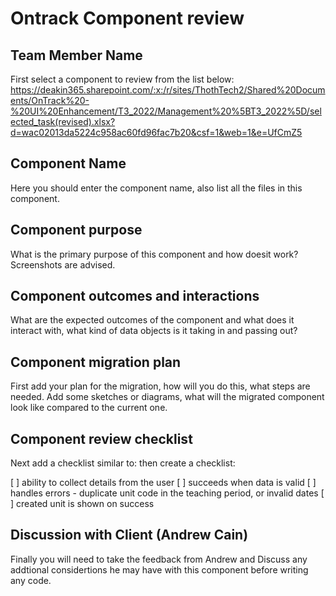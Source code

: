 # Ontrack Component review

## Team Member Name

First select a component to review from the list below:
<https://deakin365.sharepoint.com/:x:/r/sites/ThothTech2/Shared%20Documents/OnTrack%20-%20UI%20Enhancement/T3_2022/Management%20%5BT3_2022%5D/selected_task(revised).xlsx?d=wac02013da5224c958ac60fd96fac7b20&csf=1&web=1&e=UfCmZ5>

## Component Name

Here you should enter the component name, also list all the files in this component.

## Component purpose

What is the primary purpose of this component and how doesit work? Screenshots are advised.

## Component outcomes and interactions

What are the expected outcomes of the component and what does it interact with, what kind of data
objects is it taking in and passing out?

## Component migration plan

First add your plan for the migration, how will you do this, what steps are needed. Add some
sketches or diagrams, what will the migrated component look like compared to the current one.

## Component review checklist

Next add a checklist similar to: then create a checklist:

[ ] ability to collect details from the user [ ] succeeds when data is valid [ ] handles errors -
duplicate unit code in the teaching period, or invalid dates [ ] created unit is shown on success

## Discussion with Client (Andrew Cain)

Finally you will need to take the feedback from Andrew and Discuss any addtional considertions he
may have with this component before writing any code.
